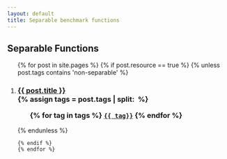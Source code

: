 ```yaml
---
layout: default
title: Separable benchmark functions
---
```

<div class="home">

  <h2>Separable Functions</h2>

  <ol >
    {% for post in site.pages %}
	{% if post.resource == true %}
	{% unless post.tags contains 'non-separable' %}
		 <li>
        <h3>
          <a href="{{ post.url | prepend: site.baseurl }}">{{ post.title }}</a>
		  <br />
		{% assign tags = post.tags | split:&nbsp; %}
		<ul>
			{% for tag in tags %}
			<code><a class="fcntag" href="{{ tag | prepend:'/' | prepend: site.baseurl }}">{{ tag}}</a></code>
			{% endfor %}
		</ul>
        </h3>
      </li>
	{% endunless %}
     
    {% endif %}
	{% endfor %}
  </ol>

</div>